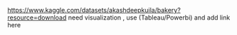 https://www.kaggle.com/datasets/akashdeepkuila/bakery?resource=download
need visualization , use (Tableau/Powerbi) and add link here
